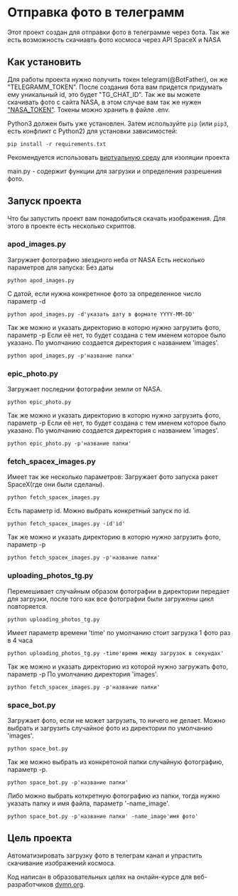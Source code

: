 # Отправка фото в телеграмм 

Этот проект создан для отправки фото в телеграмме через бота. Так же есть возможность скачиавть фото космоса через API SpaceX и NASA

## Как установить

Для работы проекта нужно получить токен telegram(@BotFather), он же "TELEGRAMM_TOKEN".
После создания бота вам придется придумать ему уникальный id, это будет "TG_CHAT_ID".
Так же вы можете скачивать фото с сайта NASA, в этом случае вам так же нужен ["NASA_TOKEN"](https://api.nasa.gov/).
Токены можно хранить в файле .env.

Python3 должен быть уже установлен. 
Затем используйте `pip` (или `pip3`, есть конфликт с Python2) для установки зависимостей:
```
pip install -r requirements.txt
```
Рекомендуется использовать [виртуальную среду](https://timeweb.cloud/tutorials/python/kak-sozdat-virtualnoe-okruzhenie) для изоляции проекта

main.py - содержит функции для загрузки и определения разрешения фото.

## Запуск проекта
Что бы запустить проект вам понадобиться скачать изображения. Для этого в проекте есть несколько скриптов.

### apod_images.py
Загружает фотографию звездного неба от NASA
Есть несколько параметров для запуска:
Без даты
```
python apod_images.py
```

С датой, если нужна конкретнное фото за определенное число параметр -d
```
python apod_images.py -d'указать дату в формате YYYY-MM-DD'
```

Так же можно и указать директорию в которю нужно загрузить фото, параметр -p
Если её нет, то будет создана с тем именем которое было указано. 
По умолчанию создается директория с названием  'images'.
```
python apod_images.py -p'название папки'
```

### epic_photo.py
Загружает последнии фотографии земли от NASA.
```
python epic_photo.py
```

Так же можно и указать директорию в которю нужно загрузить фото, параметр -p
Если её нет, то будет создана с тем именем которое было указано. 
По умолчанию создается директория с названием 'images'.
```
python epic_photo.py -p'название папки'
```

### fetch_spacex_images.py
Имеет так же несколько параметров:
Загружает фото запуска ракет SpaceX(где они были сделаны).
```
python fetch_spacex_images.py
```

Eсть параметр id. Можно выбрать конкретный запуск по id.
```
python fetch_spacex_images.py -id'id'
```

Так же можно и указать директорию в которю нужно загрузить фото, параметр -p
```
python fetch_spacex_images.py -p'название папки'
```

### uploading_photos_tg.py
Перемешивает случайным образом фотографии в директории передает для загрузки, после того как все фотографии были загружены цикл повторяется. 
```
python uploading_photos_tg.py
```

Имеет параметр времени 'time' по умолчанию стоит загрузка 1 фото раз в 4 часа 
```
python uploading_photos_tg.py -time'время между загрузок в секундах'
```

Так же можно и указать директорию из которой нужно загружать фото, параметр -p
По умолчанию директория 'images'.
```
python fetch_spacex_images.py -p'название папки'
```

### space_bot.py
Загружает фото, если не может загрузить, то ничего не делает.
Можно выбрать и загрузить случайное фото из директории по умолчанию 'images'.
```
python space_bot.py
```

Так же можно выбрать из конкретоной папки случайную фотографию, параметр -p.
```
python space_bot.py -p'название папки'
```

Либо можно выбрать коткретную фотографию из папки, тогда нужно указать папку и имя файла, параметр '-name_image'.
```
python space_bot.py -p'название папки' -name_image'имя фото'
```

## Цель проекта

Автоматизировать загрузку фото в телеграм канал и упрастить скачивание изображений космоса.

Код написан в образовательных целях на онлайн-курсе для веб-разработчиков [dvmn.org](https://dvmn.org/).